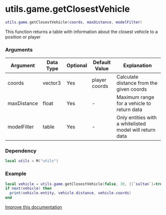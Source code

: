 # utils.game.getClosestVehicle

```lua
utils.game.getClosestVehicle(coords, maxDistance, modelFilter)
```
This function returns a table with information about the closest vehicle to a position or player

### Arguments
| Argument      | Data Type | Optional | Default Value | Explanation |
|---------------|-----------|----------|---------------|-------------|
| coords | vector3 | Yes | player coords | Calculate distance from the given coords |
| maxDistance | float | Yes | - | Maximum range for a vehicle to return data |
| modelFilter | table | Yes | - | Only entities with a whitelisted model will return data |

### Dependency
```lua
local utils = M("utils")
```

### Example
```lua
local vehicle = utils.game.getClosestVehicle(false, 30, {[`sultan`]=true, [`jester`]=true})
if next(vehicle) then
  print(vehicle.entity, vehicle.distance, vehicle.coords)
end
```

[Improve this documentation](https://github.com/esx-framework/esx-framework.github.io/blob/development/docs/es_extended2/client/functions/game/getclosestvehicle.md)
